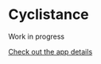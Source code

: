 # Cyclistance  
Work in progress

<a href = "https://john-dominic.netlify.app/cyclistance-page.html" > Check out the app details </a>
